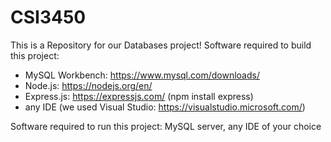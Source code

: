 # CSI3450
This is a Repository for our Databases project!
Software required to build this project:
- MySQL Workbench: https://www.mysql.com/downloads/ 
- Node.js: https://nodejs.org/en/
- Express.js: https://expressjs.com/ (npm install express)
- any IDE (we used Visual Studio: https://visualstudio.microsoft.com/)

Software required to run this project: MySQL server, any IDE of your choice
